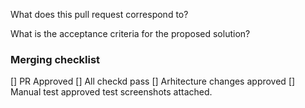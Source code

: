 What does this pull request correspond to?

What is the acceptance criteria for the proposed solution? 

### Merging checklist

[] PR Approved
[] All checkd pass
[] Arhitecture changes approved
[] Manual test approved test screenshots attached.
